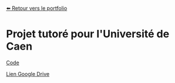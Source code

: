 [:arrow_left: Retour vers le portfolio](https://github.com/ThibaultLanthiez/Portfolio)

# Projet tutoré pour l'Université de Caen

[Code](https://github.com/ThibaultLanthiez/Resolveur-de-sudoku/blob/main/Sudoku%20solver.ipynb)

[Lien Google Drive](https://drive.google.com/drive/u/0/folders/1Bxr0rauNXz7VsVXgN70zaj1dnx60WF-8)
